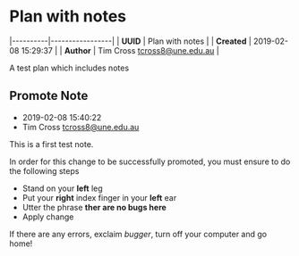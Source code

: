 
# Plan with notes

|----------|-----------------|
| **UUID** | Plan with notes |
| **Created** | 2019-02-08 15:29:37 |
| **Author** | Tim Cross <tcross8@une.edu.au> |

A test plan which includes notes


## Promote Note

+ 2019-02-08 15:40:22
+ Tim Cross <tcross8@une.edu.au>

This is a first test note.

In order for this change to be successfully promoted, you must ensure to do the following steps

+ Stand on your **left** leg
+ Put your **right** index finger in your **left** ear
+ Utter the phrase __ther are no bugs here__
+ Apply change

If there are any errors, exclaim _bugger_, turn off your computer and go home!

